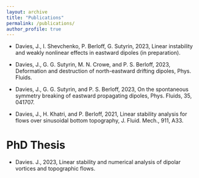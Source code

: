 ```yaml
---
layout: archive
title: "Publications"
permalink: /publications/
author_profile: true
---
```

<!-- 
[link example](http://mncrowe.github.io/files/test.pdf)

{% if author.googlescholar %}
  You can also find my articles on <u><a href="{{author.googlescholar}}">my Google Scholar profile</a>.</u>
{% endif %}

{% include base_path %}

{% for post in site.publications reversed %}
  {% include archive-single.html %}
{% endfor %}
-->

* Davies, J., I. Shevchenko, P. Berloff, G. Sutyrin, 2023, Linear instability and weakly nonlinear effects in eastward dipoles (in preparation).

* Davies, J., G. G. Sutyrin, M. N. Crowe, and P. S. Berloff, 2023, Deformation and destruction of north-eastward drifting dipoles, Phys. Fluids.

* Davies, J., G. G. Sutyrin, and P. S. Berloff, 2023, On the spontaneous symmetry breaking of eastward propagating dipoles, Phys. Fluids, 35, 041707.

* Davies, J., H. Khatri, and P. Berloff, 2021, Linear stability analysis for flows over sinusoidal bottom topography, J. Fluid. Mech., 911, A33.

# PhD Thesis

* Davies. J., 2023, Linear stability and numerical analysis of dipolar vortices and topographic flows.

